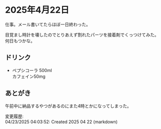 # 2025年4月22日

仕事。メール書いてたらほぼ一日終わった。

目覚まし時計を壊したのでとりあえず割れたパーツを接着剤でくっつけてみた。何日もつかな。

## ドリンク

- ペプシコーラ 500ml  
カフェイン50mg

## あとがき

午前中に納品するやつがあるのにまた4時とかになってしまった。

変更履歴:  
04/23/2025 04:03:52: Created 2025 04 22 (markdown)  
